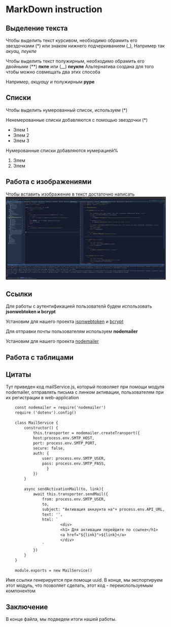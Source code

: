 # MarkDown instruction

## Выделение текста
Чтобы выделить текст курсивом, необходимо обрамить его звездочками (*) или знаком нижнего подчеркиванием
(_), Например так *акуац*, _пеукпе_

Чтобы выделить текст полужирным, необходимо обрамить его двойными (**) **пкпе** или (__) __пеукпе__
Альтернатива создана для того чтобы можно совмещать  два этих способа

Например, _акцуацу_ и полужирным **руре**

## Списки

Чтобы выделить  нумерованный список, используем (*)

Ненемерованные списки добавляются с помощью звездочки (*)

* Элем 1
* Элем 2
* Элем 3

Нумерованные списки добавляются нумерацией%

1. Элем
2. Элем


## Работа с изображениями

Чтобы вставить изображение в текст достаточно написать 
![Пример изображения](pic_example.jpg)

## Ссылки
Для работы с аутентификацией пользователй будем использовать **jsonwebtoken и bcrypt**

Установим для нашего проекта [jsonwebtoken](https://www.npmjs.com/package/jsonwebtoken) и [bcrypt](https://www.npmjs.com/package/bcrypt)


Для отправки почты пользователям используем **nodemailer**

Установим для нашего проекта [nodemailer](https://www.npmjs.com/package/nodemailer)

## Работа с таблицами 

## Цитаты
Тут приведен код mailService.js, который позволяет при помощи модуля nodemailer, отправлять письма с линком
активации, пользователям при их регистрации в web-application


        const nodemailer = require('nodemailer')
        require ('dotenv').config()
        
        class MailService {
            constructor() {
                this.transporter = nodemailer.createTransport({
                host:process.env.SMTP_HOST,
                port: process.env.SMTP_PORT,
                secure: false,
                auth: {
                    user: process.env.SMTP_USER,
                    pass: process.env.SMTP_PASS,
                      }
                })
            }
    
            async sendActivationMail(to, link){
                await this.transporter.sendMail({
                    from: process.env.SMTP_USER,
                    to,
                    subject: "Активация аккаунта на"+ process.env.API_URL,
                    text: '',
                    html: `
                            <div>
                            <h1> Для активации перейдите по ссылке</h1>
                            <a href="${link}">${link}</a>                
                            </div>                
                    `
                })
            }
        }

        module.exports = new MailService()

Имя ссылки генерируется при помощи uuid. В конце, мы экспортируем этот модуль, что позволяет сделать, этот
код - переиспользуемым компонентом 

## Заключение

В конце файла, мы подведем итоги нашей работы.  
